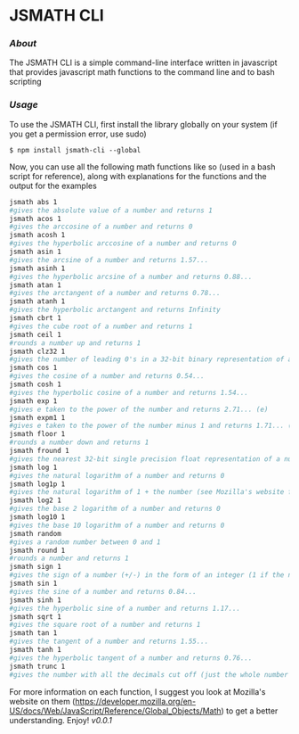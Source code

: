 # JSMATH CLI #
### *About* ###
The JSMATH CLI is a simple command-line interface written in javascript that provides javascript math functions to the command line and to bash scripting
### *Usage* ###
To use the JSMATH CLI, first install the library globally on your system (if you get a permission error, use sudo)
```
$ npm install jsmath-cli --global
```
Now, you can use all the following math functions like so (used in a bash script for reference), along with explanations for the functions and the output for the examples
```bash
jsmath abs 1
#gives the absolute value of a number and returns 1
jsmath acos 1
#gives the arccosine of a number and returns 0
jsmath acosh 1
#gives the hyperbolic arccosine of a number and returns 0
jsmath asin 1
#gives the arcsine of a number and returns 1.57...
jsmath asinh 1
#gives the hyperbolic arcsine of a number and returns 0.88...
jsmath atan 1
#gives the arctangent of a number and returns 0.78...
jsmath atanh 1
#gives the hyperbolic arctangent and returns Infinity
jsmath cbrt 1
#gives the cube root of a number and returns 1
jsmath ceil 1
#rounds a number up and returns 1
jsmath clz32 1
#gives the number of leading 0's in a 32-bit binary representation of a number and returns 31
jsmath cos 1
#gives the cosine of a number and returns 0.54...
jsmath cosh 1
#gives the hyperbolic cosine of a number and returns 1.54...
jsmath exp 1
#gives e taken to the power of the number and returns 2.71... (e)
jsmath expm1 1
#gives e taken to the power of the number minus 1 and returns 1.71... (e-1)
jsmath floor 1
#rounds a number down and returns 1
jsmath fround 1
#gives the nearest 32-bit single precision float representation of a number and returns 1
jsmath log 1
#gives the natural logarithm of a number and returns 0
jsmath log1p 1
#gives the natural logarithm of 1 + the number (see Mozilla's website for details) and returns 0.69...
jsmath log2 1
#gives the base 2 logarithm of a number and returns 0
jsmath log10 1
#gives the base 10 logarithm of a number and returns 0
jsmath random
#gives a random number between 0 and 1
jsmath round 1
#rounds a number and returns 1
jsmath sign 1
#gives the sign of a number (+/-) in the form of an integer (1 if the number is positive, -1 if the number is negative) and returns 1
jsmath sin 1
#gives the sine of a number and returns 0.84...
jsmath sinh 1
#gives the hyperbolic sine of a number and returns 1.17...
jsmath sqrt 1
#gives the square root of a number and returns 1
jsmath tan 1
#gives the tangent of a number and returns 1.55...
jsmath tanh 1
#gives the hyperbolic tangent of a number and returns 0.76...
jsmath trunc 1
#gives the number with all the decimals cut off (just the whole number portion of a rational number and is basically the same as floor unless it is a negative number) and returns 1
```
For more information on each function, I suggest you look at Mozilla's website on them (https://developer.mozilla.org/en-US/docs/Web/JavaScript/Reference/Global_Objects/Math) to get a better understanding. Enjoy!
*v0.0.1*